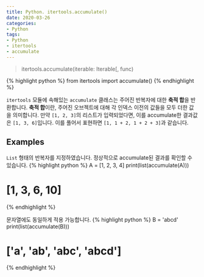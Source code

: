 ```yaml
---
title: Python. itertools.accumulate()
date: 2020-03-26
categories:
- Python
tags:
- Python
- itertools
- accumulate
---
```


> itertools.accumulate(iterable: Iterable[, func)

{% highlight python %}
from itertools import accumulate()
{% endhighlight %}

`itertools` 모듈에 속해있는 `accumulate` 클래스는 주어진 반복자에 대한 **축적 합**을 반환합니다. **축적 합**이란, 주어진 오브젝트에 대해 각 인덱스 이전의 값들을 모두 더한 값을 의미합니다. 만약 `[1, 2, 3]`의 리스트가 입력되었다면, 이를 accumulate한 결과값은 `[1, 3, 6]`입니다. 이를 풀어서 표현하면 `[1, 1 + 2, 1 + 2 + 3]`과 같습니다.

## Examples

`List` 형태의 반복자를 지정하였습니다. 정상적으로 accumulate된 결과를 확인할 수 있습니다.
{% highlight python %}
A = [1, 2, 3, 4]
print(list(accumulate(A)))
# [1, 3, 6, 10]
{% endhighlight %}

문자열에도 동일하게 적용 가능합니다.
{% highlight python %}
B = 'abcd'
print(list(accumulate(B)))
# ['a', 'ab', 'abc', 'abcd']
{% endhighlight %}


